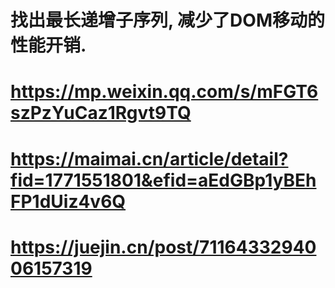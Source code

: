 <!--
 * @Description: 
 * @Author: xlm
 * @Date: 2023-02-28 17:19:43
 * @LastEditTime: 2023-02-28 17:21:36
 * @LastEditors: xlm
-->


# 找出最长递增子序列, 减少了DOM移动的性能开销.


# https://mp.weixin.qq.com/s/mFGT6szPzYuCaz1Rgvt9TQ

# https://maimai.cn/article/detail?fid=1771551801&efid=aEdGBp1yBEhFP1dUiz4v6Q

# https://juejin.cn/post/7116433294006157319